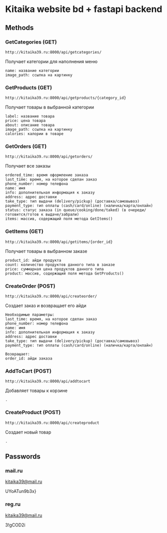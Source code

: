 # Kitaika website bd + fastapi backend
## Methods
### GetCategories (GET)
```
http://kitaika39.ru:8000/api/getcategories/
```
Получает категории для наполнения меню
```
name: название категории
image_path: ссылка на картинку
```
### GetProducts (GET)
```
http://kitaika39.ru:8000/api/getproducts/{category_id}
```
Получает товары в выбранной категории
```
label: название товара
price: цена товара
about: описание товара
image_path: ссылка на картинку
calories: калории в товаре
```
### GetOrders (GET)
```
http://kitaika39.ru:8000/api/getorders/
```
Получает все заказы
```
ordered_time: время оформление заказа
last_time: время, на которое сделан заказ
phone_number: номер телефона
name: имя
info: дополнительная информация к заказу
address: адрес доставки
take_type: тип выдачи (delivery/pickup) (доставка/самовывоз)
payment_type: тип оплаты (cash/card/online) (наличка/карта/онлайн)
status: статус заказа (in queue/cooking/done/taked) (в очереди/готовится/готов к выдаче/забрали)
items: массив, содержащий поля метода GetItems()
```
### GetItems (GET)
```
http://kitaika39.ru:8000/api/getitems/{order_id}
```
Получает товары в выбранном заказе
```
product_id: айди продукта 
count: количество продуктов данного типа в заказе
price: суммарная цена продуктов данного типа
product: массив, содержащий поля метода GetProducts()
```
### CreateOrder (POST)
```
http://kitaika39.ru:8000/api/createorder/
```
Создает заказ и возвращает его айди
```
Необходимые параметры:
last_time: время, на которое сделан заказ
phone_number: номер телефона
name: имя
info: дополнительная информация к заказу
address: адрес доставки
take_type: тип выдачи (delivery/pickup) (доставка/самовывоз)
payment_type: тип оплаты (cash/card/online) (наличка/карта/онлайн)
```
```
Возвращает:
order_id: айди заказа
```
### AddToCart (POST)
```
http://kitaika39.ru:8000/api/addtocart
```
Добавляет товары к корзине
```
.
```
### CreateProduct (POST)
```
http://kitaika39.ru:8000/api/createproduct
```
Создает новый товар
```
.
```

## Passwords
### mail.ru
kitaika39@mail.ru

UYoATun9b3x}
### reg.ru
kitaika39@mail.ru

3!gCOD2i
